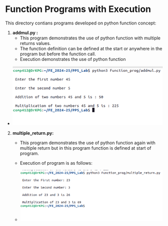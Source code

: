 # Function Programs with Execution

This directory contians programs developed on python function concept:
1. **addmul.py :**
   - This program demonstrates the use of python function with multiple returns values.
   - The function definition can be defined at the start or anywhere in the program but before the function call.
   - Execution demonstrates the use of python function
    
  - ![Application Execution](https://github.com/KiranGaikwad2020/PPS_Lab/blob/Dev/images/addmul_prog_output.png)
    
2. **multiple_return.py:**
   - This program demonstrates the use of python function again with multiple return but in this program function is defined at start of program.
   - Execution of program is as follows:
     
   - ![Application Execution](https://github.com/KiranGaikwad2020/PPS_Lab/blob/Dev/images/multiple_return_prog_output.png)
